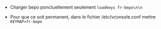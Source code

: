 * Charger bepo ponctuellement seulement
    `loadkeys fr-bepo\n\n`

* Pour que ce soit permanent,
  dans le fichier /etc/vconsole.conf mettre
    `KEYMAP=fr-bepo`
